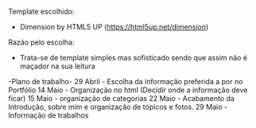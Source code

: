Template escolhido:
- Dimension by HTML5 UP (https://html5up.net/dimension)

Razão pelo escolha:
- Trata-se de template simples mas sofisticado sendo que assim não é maçador na sua leitura

-Plano de trabalho-
29 Abril - Escolha da informação preferida a por no Portfólio
14 Maio - Organização no html (Decidir onde a informação deve ficar)
15 Maio - organização de categorias
22 Maio - Acabamento da Introdução, sobre mim e organização de tópicos e fotos.
29 Maio - Informação de trabalhos
